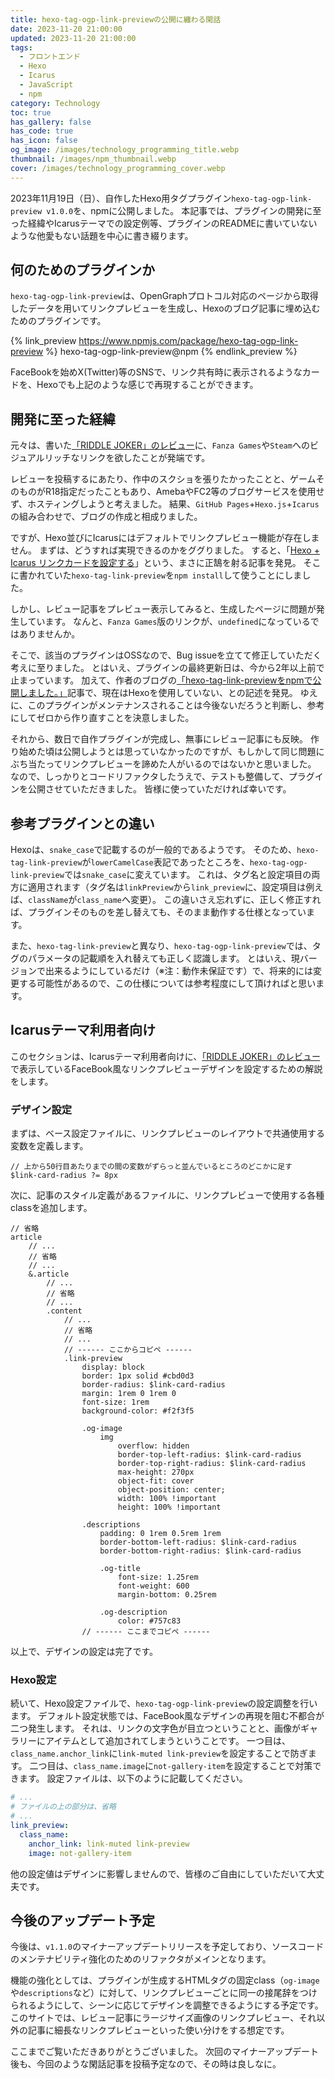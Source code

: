 ```yaml
---
title: hexo-tag-ogp-link-previewの公開に纏わる閑話
date: 2023-11-20 21:00:00
updated: 2023-11-20 21:00:00
tags:
  - フロントエンド
  - Hexo
  - Icarus
  - JavaScript
  - npm
category: Technology
toc: true
has_gallery: false
has_code: true
has_icon: false
og_image: /images/technology_programming_title.webp
thumbnail: /images/npm_thumbnail.webp
cover: /images/technology_programming_cover.webp
---
```


2023年11月19日（日）、自作したHexo用タグプラグイン`hexo-tag-ogp-link-preview v1.0.0`を、npmに公開しました。
本記事では、プラグインの開発に至った経緯やIcarusテーマでの設定例等、プラグインのREADMEに書いていないような他愛もない話題を中心に書き綴ります。

<!-- more -->

## 何のためのプラグインか

`hexo-tag-ogp-link-preview`は、OpenGraphプロトコル対応のページから取得したデータを用いてリンクプレビューを生成し、Hexoのブログ記事に埋め込むためのプラグインです。

{% link_preview https://www.npmjs.com/package/hexo-tag-ogp-link-preview %}
hexo-tag-ogp-link-preview@npm
{% endlink_preview %}

FaceBookを始めX(Twitter)等のSNSで、リンク共有時に表示されるようなカードを、Hexoでも上記のような感じで再現することができます。

## 開発に至った経緯

元々は、書いた[「RIDDLE JOKER」のレビュー](https://blog.chaotic-notes.com/2023/11/08/riddle-joker-review/)に、`Fanza Games`や`Steam`へのビジュアルリッチなリンクを欲したことが発端です。

レビューを投稿するにあたり、作中のスクショを張りたかったことと、ゲームそのものがR18指定だったこともあり、AmebaやFC2等のブログサービスを使用せず、ホスティングしようと考えました。
結果、`GitHub Pages`+`Hexo.js`+`Icarus`の組み合わせで、ブログの作成と相成りました。

ですが、Hexo並びにIcarusにはデフォルトでリンクプレビュー機能が存在しません。
まずは、どうすれば実現できるのかをググりました。
すると、「[Hexo + Icarus リンクカードを設定する](https://circleken.net/2020/10/post32/)」という、まさに正鵠を射る記事を発見。
そこに書かれていた`hexo-tag-link-preview`を`npm install`して使うことにしました。

しかし、レビュー記事をプレビュー表示してみると、生成したページに問題が発生しています。
なんと、`Fanza Games`版のリンクが、`undefined`になっているではありませんか。

そこで、該当のプラグインはOSSなので、Bug issueを立てて修正していただく考えに至りました。
とはいえ、プラグインの最終更新日は、今から2年以上前で止まっています。
加えて、作者のブログの[「hexo-tag-link-previewをnpmで公開しました。」](https://minamo173.com/blog/publish-hexo-tag-link-preview/)記事で、現在はHexoを使用していない、との記述を発見。 
ゆえに、このプラグインがメンテナンスされることは今後ないだろうと判断し、参考にしてゼロから作り直すことを決意しました。

それから、数日で自作プラグインが完成し、無事にレビュー記事にも反映。
作り始めた頃は公開しようとは思っていなかったのですが、もしかして同じ問題にぶち当たってリンクプレビューを諦めた人がいるのではないかと思いました。
なので、しっかりとコードリファクタしたうえで、テストも整備して、プラグインを公開させていただきました。
皆様に使っていただければ幸いです。

## 参考プラグインとの違い

Hexoは、`snake_case`で記載するのが一般的であるようです。
そのため、`hexo-tag-link-preview`が`lowerCamelCase`表記であったところを、`hexo-tag-ogp-link-preview`では`snake_case`に変えています。
これは、タグ名と設定項目の両方に適用されます（タグ名は`linkPreview`から`link_preview`に、設定項目は例えば、`className`が`class_name`へ変更）。
この違いさえ忘れずに、正しく修正すれば、プラグインそのものを差し替えても、そのまま動作する仕様となっています。

また、`hexo-tag-link-preview`と異なり、`hexo-tag-ogp-link-preview`では、タグのパラメータの記載順を入れ替えても正しく認識します。
とはいえ、現バージョンで出来るようにしているだけ（※注：動作未保証です）で、将来的には変更する可能性があるので、この仕様については参考程度にして頂ければと思います。

## Icarusテーマ利用者向け

このセクションは、Icarusテーマ利用者向けに、[「RIDDLE JOKER」のレビュー](https://blog.chaotic-notes.com/2023/11/08/riddle-joker-review/)で表示しているFaceBook風なリンクプレビューデザインを設定するための解説をします。

### デザイン設定

まずは、ベース設定ファイルに、リンクプレビューのレイアウトで共通使用する変数を定義します。

```stylus themes/icarus/include/style/base.styl
// 上から50行目あたりまでの間の変数がずらっと並んでいるところのどこかに足す
$link-card-radius ?= 8px
```

次に、記事のスタイル定義があるファイルに、リンクプレビューで使用する各種classを追加します。

```stylus themes/icarus/include/style/article.styl
// 省略
article
    // ...
    // 省略
    // ...
    &.article
        // ...
        // 省略
        // ...
        .content
            // ...
            // 省略
            // ...
            // ------ ここからコピペ ------
            .link-preview
                display: block
                border: 1px solid #cbd0d3
                border-radius: $link-card-radius
                margin: 1rem 0 1rem 0
                font-size: 1rem
                background-color: #f2f3f5

                .og-image
                    img
                        overflow: hidden
                        border-top-left-radius: $link-card-radius
                        border-top-right-radius: $link-card-radius
                        max-height: 270px
                        object-fit: cover
                        object-position: center;
                        width: 100% !important
                        height: 100% !important

                .descriptions
                    padding: 0 1rem 0.5rem 1rem
                    border-bottom-left-radius: $link-card-radius
                    border-bottom-right-radius: $link-card-radius

                    .og-title
                        font-size: 1.25rem
                        font-weight: 600
                        margin-bottom: 0.25rem

                    .og-description
                        color: #757c83
                // ------ ここまでコピペ ------
```
以上で、デザインの設定は完了です。

### Hexo設定

続いて、Hexo設定ファイルで、`hexo-tag-ogp-link-preview`の設定調整を行います。
デフォルト設定状態では、FaceBook風なデザインの再現を阻む不都合が二つ発生します。
それは、リンクの文字色が目立つということと、画像がギャラリーにアイテムとして追加されてしまうということです。
一つ目は、`class_name.anchor_link`に`link-muted link-preview`を設定することで防ぎます。
二つ目は、`class_name.image`に`not-gallery-item`を設定することで対策できます。
設定ファイルは、以下のように記載してください。

```yaml _config.yml
# ...
# ファイルの上の部分は、省略
# ...
link_preview:
  class_name:
    anchor_link: link-muted link-preview
    image: not-gallery-item
```

他の設定値はデザインに影響しませんので、皆様のご自由にしていただいて大丈夫です。

## 今後のアップデート予定

今後は、`v1.1.0`のマイナーアップデートリリースを予定しており、ソースコードのメンテナビリティ強化のためのリファクタがメインとなります。

機能の強化としては、プラグインが生成するHTMLタグの固定class（`og-image`や`descriptions`など）に対して、リンクプレビューごとに同一の接尾辞をつけられるようにして、シーンに応じてデザインを調整できるようにする予定です。
このサイトでは、レビュー記事にラージサイズ画像のリンクプレビュー、それ以外の記事に細長なリンクプレビューといった使い分けをする想定です。

ここまでご覧いただきありがとうございました。
次回のマイナーアップデート後も、今回のような閑話記事を投稿予定なので、その時は良しなに。
